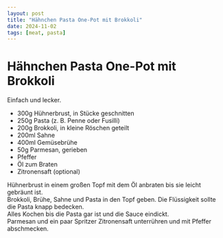 ```yaml
---
layout: post
title: "Hähnchen Pasta One-Pot mit Brokkoli"
date: 2024-11-02
tags: [meat, pasta]
---
```

# Hähnchen Pasta One-Pot mit Brokkoli
Einfach und lecker.

- 300g Hühnerbrust, in Stücke geschnitten
- 250g Pasta (z. B. Penne oder Fusilli)
- 200g Brokkoli, in kleine Röschen geteilt
- 200ml Sahne
- 400ml Gemüsebrühe
- 50g Parmesan, gerieben
- Pfeffer
- Öl zum Braten
- Zitronensaft (optional)

Hühnerbrust in einem großen Topf mit dem Öl anbraten bis sie leicht gebräunt ist.  
Brokkoli, Brühe, Sahne und Pasta in den Topf geben. Die Flüssigkeit sollte die Pasta knapp bedecken.  
Alles Kochen bis die Pasta gar ist und die Sauce eindickt.  
Parmesan und ein paar Spritzer Zitronensaft unterrühren und mit Pfeffer abschmecken.
